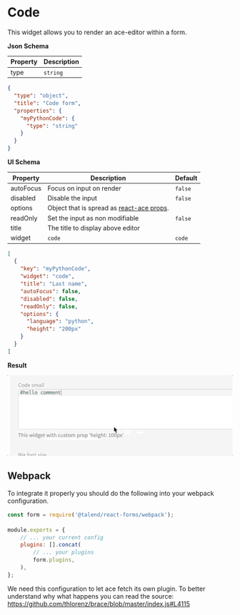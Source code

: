 # Code

This widget allows you to render an ace-editor within a form.

**Json Schema**

| Property | Description |
|---|---|
| type | `string` |

```json
{
  "type": "object",
  "title": "Code form",
  "properties": {
    "myPythonCode": {
      "type": "string"
    }
  }
}
```

**UI Schema**

| Property | Description | Default |
|---|---|---|
| autoFocus | Focus on input on render | `false` |
| disabled | Disable the input | `false` |
| options | Object that is spread as [react-ace props](https://github.com/securingsincity/react-ace/blob/master/docs/Ace.md). |  |
| readOnly | Set the input as non modifiable | `false` |
| title | The title to display above editor |  |
| widget | `code` | `code` |

```json
[
  {
    "key": "myPythonCode",
    "widget": "code",
    "title": "Last name",
    "autoFocus": false,
    "disabled": false,
    "readOnly": false,
    "options": {
      "language": "python",
      "height": "200px"
    }
  }
]
```

**Result**

![Code](screenshot.gif)

## Webpack

To integrate it properly you should do the following into your webpack configuration.

```javascript
const form = require('@talend/react-forms/webpack');

module.exports = {
	// ... your current config
	plugins: [].concat(
		// ... your plugins
		form.plugins,
	),
};
```

We need this configuration to let ace fetch its own plugin.
To better understand why what happens you can read the source: https://github.com/thlorenz/brace/blob/master/index.js#L4115
